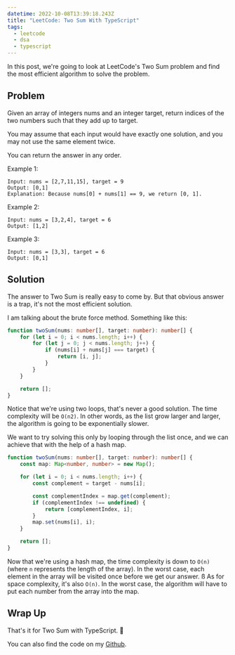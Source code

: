 ```yaml
---
datetime: 2022-10-08T13:39:18.243Z
title: "LeetCode: Two Sum With TypeScript"
tags:
  - leetcode
  - dsa
  - typescript
---
```


In this post, we're going to look at LeetCode's Two Sum problem and find the most efficient algorithm to solve the problem.

## Problem

Given an array of integers nums and an integer target, return indices of the two numbers such that they add up to target.

You may assume that each input would have exactly one solution, and you may not use the same element twice.

You can return the answer in any order.

Example 1:

```
Input: nums = [2,7,11,15], target = 9
Output: [0,1]
Explanation: Because nums[0] + nums[1] == 9, we return [0, 1].
```

Example 2:

```
Input: nums = [3,2,4], target = 6
Output: [1,2]
```

Example 3:

```
Input: nums = [3,3], target = 6
Output: [0,1]
```

## Solution

The answer to Two Sum is really easy to come by. But that obvious answer is a trap, it's not the most efficient solution.

I am talking about the brute force method. Something like this:

```ts
function twoSum(nums: number[], target: number): number[] {
	for (let i = 0; i < nums.length; i++) {
		for (let j = 0; j < nums.length; j++) {
			if (nums[i] + nums[j] === target) {
				return [i, j];
			}
		}
	}

	return [];
}
```

Notice that we're using two loops, that's never a good solution. The time complexity will be `O(n2)`. In other words, as the list grow larger and larger, the algorithm is going to be exponentially slower.

We want to try solving this only by looping through the list once, and we can achieve that with the help of a hash map.

```ts
function twoSum(nums: number[], target: number): number[] {
	const map: Map<number, number> = new Map();

	for (let i = 0; i < nums.length; i++) {
		const complement = target - nums[i];

		const complementIndex = map.get(complement);
		if (complementIndex !== undefined) {
			return [complementIndex, i];
		}
		map.set(nums[i], i);
	}

	return [];
}
```

Now that we're using a hash map, the time complexity is down to `O(n)` (where `n` represents the length of the array). In the worst case, each element in the array will be visited once before we get our answer.
ß
As for space complexity, it's also `O(n)`. In the worst case, the algorithm will have to put each number from the array into the map.

## Wrap Up

That's it for Two Sum with TypeScript. 🎉

You can also find the code on my [Github](https://github.com/tanerijun/ts-leetcode).
